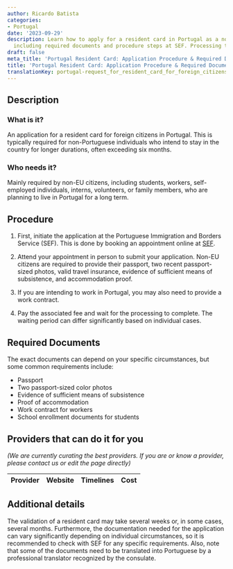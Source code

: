 ```yaml
---
author: Ricardo Batista
categories:
- Portugal
date: '2023-09-29'
description: Learn how to apply for a resident card in Portugal as a non-EU citizen,
  including required documents and procedure steps at SEF. Processing time varies.
draft: false
meta_title: 'Portugal Resident Card: Application Procedure & Required Documents'
title: 'Portugal Resident Card: Application Procedure & Required Documents'
translationKey: portugal-request_for_resident_card_for_foreign_citizens
---
```



## Description
### What is it?
An application for a resident card for foreign citizens in Portugal. This is typically required for non-Portuguese individuals who intend to stay in the country for longer durations, often exceeding six months.

### Who needs it?
Mainly required by non-EU citizens, including students, workers, self-employed individuals, interns, volunteers, or family members, who are planning to live in Portugal for a long term.

## Procedure
1. First, initiate the application at the Portuguese Immigration and Borders Service (SEF). This is done by booking an appointment online at [SEF](https://www.sef.pt/).

2. Attend your appointment in person to submit your application. Non-EU citizens are required to provide their passport, two recent passport-sized photos, valid travel insurance, evidence of sufficient means of subsistence, and accommodation proof.

3. If you are intending to work in Portugal, you may also need to provide a work contract.

4. Pay the associated fee and wait for the processing to complete. The waiting period can differ significantly based on individual cases.

## Required Documents
The exact documents can depend on your specific circumstances, but some common requirements include:
- Passport
- Two passport-sized color photos
- Evidence of sufficient means of subsistence
- Proof of accommodation
- Work contract for workers
- School enrollment documents for students 

## Providers that can do it for you

_(We are currently curating the best providers. If you are or know a provider, please contact us or edit the page directly)_

| Provider        |     Website     |     Timelines    |       Cost      |
| --------------- | --------------- |  :-------------: | :-------------: |

## Additional details
The validation of a resident card may take several weeks or, in some cases, several months. Furthermore, the documentation needed for the application can vary significantly depending on individual circumstances, so it is recommended to check with SEF for any specific requirements. Also, note that some of the documents need to be translated into Portuguese by a professional translator recognized by the consulate.